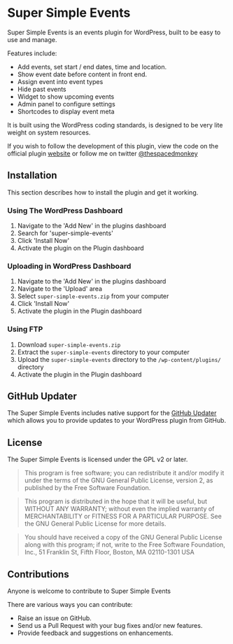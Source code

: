 Super Simple Events
===================

Super Simple Events is an events plugin for WordPress, built to be easy to use and manage. 

Features include:

* Add events, set start / end dates, time and location. 
* Show event date before content in front end. 
* Assign event into event types
* Hide past events 
* Widget to show upcoming events
* Admin panel to configure settings 
* Shortcodes to display event meta

It is built using the WordPress coding standards, is designed to be very lite weight on system resources.

If you wish to follow the development of this plugin, view the code on the official plugin [website](http://www.jonathandavidharris.co.uk/scripts/super-simple-events/ "website") or follow me on twitter [@thespacedmonkey](https://twitter.com/thespacedmonkey)


## Installation

This section describes how to install the plugin and get it working.


### Using The WordPress Dashboard 

1. Navigate to the 'Add New' in the plugins dashboard
2. Search for 'super-simple-events'
3. Click 'Install Now'
4. Activate the plugin on the Plugin dashboard

### Uploading in WordPress Dashboard

1. Navigate to the 'Add New' in the plugins dashboard
2. Navigate to the 'Upload' area
3. Select `super-simple-events.zip` from your computer
4. Click 'Install Now'
5. Activate the plugin in the Plugin dashboard

### Using FTP 
1. Download `super-simple-events.zip`
2. Extract the `super-simple-events` directory to your computer
3. Upload the `super-simple-events` directory to the `/wp-content/plugins/` directory
4. Activate the plugin in the Plugin dashboard


## GitHub Updater

The Super Simple Events includes native support for the [GitHub Updater](https://github.com/afragen/github-updater) which allows you to provide updates to your WordPress plugin from GitHub.

## License

The Super Simple Events is licensed under the GPL v2 or later.

> This program is free software; you can redistribute it and/or modify
it under the terms of the GNU General Public License, version 2, as
published by the Free Software Foundation.

> This program is distributed in the hope that it will be useful,
but WITHOUT ANY WARRANTY; without even the implied warranty of
MERCHANTABILITY or FITNESS FOR A PARTICULAR PURPOSE.  See the
GNU General Public License for more details.

> You should have received a copy of the GNU General Public License
along with this program; if not, write to the Free Software
Foundation, Inc., 51 Franklin St, Fifth Floor, Boston, MA  02110-1301  USA


## Contributions

Anyone is welcome to contribute to Super Simple Events

There are various ways you can contribute:

* Raise an issue on GitHub.
* Send us a Pull Request with your bug fixes and/or new features.
* Provide feedback and suggestions on enhancements.